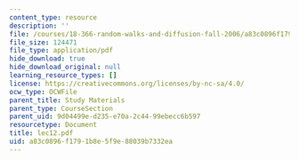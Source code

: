 ```yaml
---
content_type: resource
description: ''
file: /courses/18-366-random-walks-and-diffusion-fall-2006/a83c0896f1791b8e5f9e88039b7332ea_lec12.pdf
file_size: 124471
file_type: application/pdf
hide_download: true
hide_download_original: null
learning_resource_types: []
license: https://creativecommons.org/licenses/by-nc-sa/4.0/
ocw_type: OCWFile
parent_title: Study Materials
parent_type: CourseSection
parent_uid: 9d04499e-d235-e70a-2c44-99ebecc6b597
resourcetype: Document
title: lec12.pdf
uid: a83c0896-f179-1b8e-5f9e-88039b7332ea
---
```

